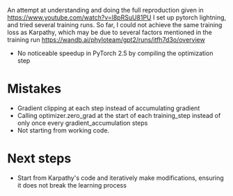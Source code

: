 An attempt at understanding and doing the full reproduction given in https://www.youtube.com/watch?v=l8pRSuU81PU
I set up pytorch lightning, and tried several training runs. So far, I could not achieve the same training loss as Karpathy, which may be due to several factors mentioned in the training run 
https://wandb.ai/phyloteam/gpt2/runs/itfh7d3o/overview


- No noticeable speedup in PyTorch 2.5 by compiling the optimization step


# Mistakes
- Gradient clipping at each step instead of accumulating gradient
- Calling optimizer.zero_grad at the start of each training_step instead of only once every gradient_accumulation steps
- Not starting from working code.

# Next steps
- Start from Karpathy's code and iteratively make modifications, ensuring it does not break the learning process